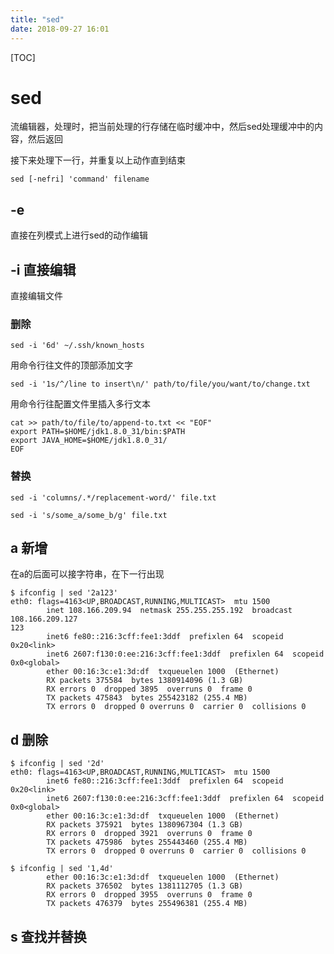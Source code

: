 ```yaml
---
title: "sed"
date: 2018-09-27 16:01
---
```



[TOC]

# sed

流编辑器，处理时，把当前处理的行存储在临时缓冲中，然后sed处理缓冲中的内容，然后返回

接下来处理下一行，并重复以上动作直到结束

```
sed [-nefri] 'command' filename
```





## -e 

直接在列模式上进行sed的动作编辑





## -i 直接编辑

直接编辑文件

### 删除

```
sed -i '6d' ~/.ssh/known_hosts
```



用命令行往文件的顶部添加文字

```
sed -i '1s/^/line to insert\n/' path/to/file/you/want/to/change.txt
```



用命令行往配置文件里插入多行文本

```
cat >> path/to/file/to/append-to.txt << "EOF"
export PATH=$HOME/jdk1.8.0_31/bin:$PATH
export JAVA_HOME=$HOME/jdk1.8.0_31/
EOF
```







### 替换

```
sed -i 'columns/.*/replacement-word/' file.txt
```

```
sed -i 's/some_a/some_b/g' file.txt
```





## a 新增

在a的后面可以接字符串，在下一行出现

```
$ ifconfig | sed '2a123'
eth0: flags=4163<UP,BROADCAST,RUNNING,MULTICAST>  mtu 1500
        inet 108.166.209.94  netmask 255.255.255.192  broadcast 108.166.209.127
123
        inet6 fe80::216:3cff:fee1:3ddf  prefixlen 64  scopeid 0x20<link>
        inet6 2607:f130:0:ee:216:3cff:fee1:3ddf  prefixlen 64  scopeid 0x0<global>
        ether 00:16:3c:e1:3d:df  txqueuelen 1000  (Ethernet)
        RX packets 375584  bytes 1380914096 (1.3 GB)
        RX errors 0  dropped 3895  overruns 0  frame 0
        TX packets 475843  bytes 255423182 (255.4 MB)
        TX errors 0  dropped 0 overruns 0  carrier 0  collisions 0
```



## d 删除

```
$ ifconfig | sed '2d'
eth0: flags=4163<UP,BROADCAST,RUNNING,MULTICAST>  mtu 1500
        inet6 fe80::216:3cff:fee1:3ddf  prefixlen 64  scopeid 0x20<link>
        inet6 2607:f130:0:ee:216:3cff:fee1:3ddf  prefixlen 64  scopeid 0x0<global>
        ether 00:16:3c:e1:3d:df  txqueuelen 1000  (Ethernet)
        RX packets 375921  bytes 1380967304 (1.3 GB)
        RX errors 0  dropped 3921  overruns 0  frame 0
        TX packets 475986  bytes 255443460 (255.4 MB)
        TX errors 0  dropped 0 overruns 0  carrier 0  collisions 0
```

```
$ ifconfig | sed '1,4d'
        ether 00:16:3c:e1:3d:df  txqueuelen 1000  (Ethernet)
        RX packets 376502  bytes 1381112705 (1.3 GB)
        RX errors 0  dropped 3955  overruns 0  frame 0
        TX packets 476379  bytes 255496381 (255.4 MB)
```



## s 查找并替换

